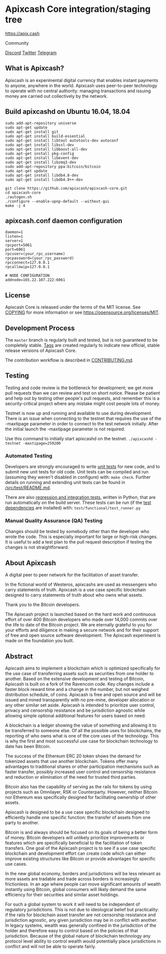 Apixcash Core integration/staging tree
=====================================

https://apix.cash

Community

[Discord](#)
[Twitter](#)
[Telegram](#)

What is Apixcash?
----------------

Apixcash is an experimental digital currency that enables instant payments to
anyone, anywhere in the world. Apixcash uses peer-to-peer technology to operate
with no central authority: managing transactions and issuing money are carried
out collectively by the network. 



Build apixcashd on Ubuntu 16.04, 18.04
----------------

```
sudo add-apt-repository universe
sudo apt-get update
sudo apt-get install git
sudo apt-get install build-essential
sudo apt-get install libtool autotools-dev autoconf
sudo apt-get install libssl-dev
sudo apt-get install libboost-all-dev
sudo apt-get install pkg-config
sudo apt-get install libevent-dev
sudo apt-get install libzmq3-dev
sudo add-apt-repository ppa:bitcoin/bitcoin
sudo apt-get update
sudo apt-get install libdb4.8-dev
sudo apt-get install libdb4.8++-dev

git clone https://github.com/apixcash/apixcash-core.git
cd apixcash-core
./autogen.sh
./configure --enable-upnp-default --without-gui
make -j 4
```

apixcash.conf daemon configuration
----------------

```
daemon=1
listen=1
server=1
rpcport=5061
port=6061
rpcuser=(your_rpc_username)
rpcpassword=(your_rpc_password)
rpcconnect=127.0.0.1
rpcallowip=127.0.0.1

# NODE CONFIGURATION
addnode=165.22.107.222:6061
```

License
-------

Apixcash Core is released under the terms of the MIT license. See [COPYING](COPYING) for more
information or see https://opensource.org/licenses/MIT.

Development Process
-------------------

The `master` branch is regularly built and tested, but is not guaranteed to be
completely stable. [Tags](https://github.com/apixcash/apixcash-core/tags) are created
regularly to indicate new official, stable release versions of Apixcash Core.

The contribution workflow is described in [CONTRIBUTING.md](CONTRIBUTING.md).


Testing
-------

Testing and code review is the bottleneck for development; we get more pull
requests than we can review and test on short notice. Please be patient and help out by testing
other people's pull requests, and remember this is a security-critical project where any mistake might cost people
lots of money.

Testnet is now up and running and available to use during development. There is an issue when connecting to the testnet that requires the use of the -maxtipage parameter in order to connect to the test network initially. After the initial launch the -maxtipage parameter is not required.

Use this command to initially start apixcashd on the testnet. <code>./apixcashd -testnet -maxtipage=259200</code>

### Automated Testing

Developers are strongly encouraged to write [unit tests](src/test/README.md) for new code, and to
submit new unit tests for old code. Unit tests can be compiled and run
(assuming they weren't disabled in configure) with: `make check`. Further details on running
and extending unit tests can be found in [/src/test/README.md](/src/test/README.md).

There are also [regression and integration tests](/test), written
in Python, that are run automatically on the build server.
These tests can be run (if the [test dependencies](/test) are installed) with: `test/functional/test_runner.py`


### Manual Quality Assurance (QA) Testing

Changes should be tested by somebody other than the developer who wrote the
code. This is especially important for large or high-risk changes. It is useful
to add a test plan to the pull request description if testing the changes is
not straightforward.


About Apixcash
----------------
A digital peer to peer network for the facilitation of asset transfer.



In the fictional world of Westeros, apixcashs are used as messengers who carry statements of truth. Apixcash is a use case specific blockchain designed to carry statements of truth about who owns what assets. 



Thank you to the Bitcoin developers. 

The Apixcash project is launched based on the hard work and continuous effort of over 400 Bitcoin developers who made over 14,000 commits over the life to date of the Bitcoin project. We are eternally grateful to you for your efforts and diligence in making a secure network and for their support of free and open source software development.  The Apixcash experiment is made on the foundation you built.


Abstract
----------------
Apixcash aims to implement a blockchain which is optimized specifically for the use case of transferring assets such as securities from one holder to another. Based on the extensive development and testing of Bitcoin, Apixcash is built on a fork of the Ravencoin code. Key changes include a faster block reward time and a change in the number, but not weighed distribution schedule, of coins. Apixcash is free and open source and will be issued and mined transparently with no pre-mine, developer allocation or any other similar set aside. Apixcash is intended to prioritize user control, privacy and censorship resistance and be jurisdiction agnostic while allowing simple optional additional features for users based on need.



A blockchain is a ledger showing the value of something and allowing it to be transferred to someone else. Of all the possible uses for blockchains, the reporting of who owns what is one of the core uses of the technology.  This is why the first and most successful use case for blockchain technology to date has been Bitcoin.

The success of the Ethereum ERC 20 token shows the demand for tokenized assets that use another blockchain.  Tokens offer many advantages to traditional shares or other participation mechanisms such as faster transfer, possibly increased user control and censorship resistance and reduction or elimination of the need for trusted third parties.

Bitcoin also has the capability of serving as the rails for tokens by using projects such as Omnilayer, RSK or Counterparty. However, neither Bitcoin nor Ethereum was specifically designed for facilitating ownership of other assets. 

Apixcash is designed to be a use case specific blockchain designed to efficiently handle one specific function: the transfer of assets from one party to another.

Bitcoin is and always should be focused on its goals of being a better form of money. Bitcoin developers will unlikely prioritize improvements or features which are specifically beneficial to the facilitation of token transfers.  One goal of the Apixcash project is to see if a use case specific blockchain and development effort can create code which can either improve existing structures like Bitcoin or provide advantages for specific use cases.

In the new global economy, borders and jurisdictions will be less relevant as more assets are tradable and trade across borders is increasingly frictionless. In an age where people can move significant amounts of wealth instantly using Bitcoin, global consumers will likely demand the same efficiency for their securities and similar asset holdings.

For such a global system to work it will need to be independent of regulatory jurisdictions.  This is not due to ideological belief but practicality: if the rails for blockchain asset transfer are not censorship resistance and jurisdiction agnostic, any given jurisdiction may be in conflict with another.  In legacy systems, wealth was generally confined in the jurisdiction of the holder and therefore easy to control based on the policies of that jurisdiction. Because of the global nature of blockchain technology any protocol level ability to control wealth would potentially place jurisdictions in conflict and will not be able to operate fairly.  

